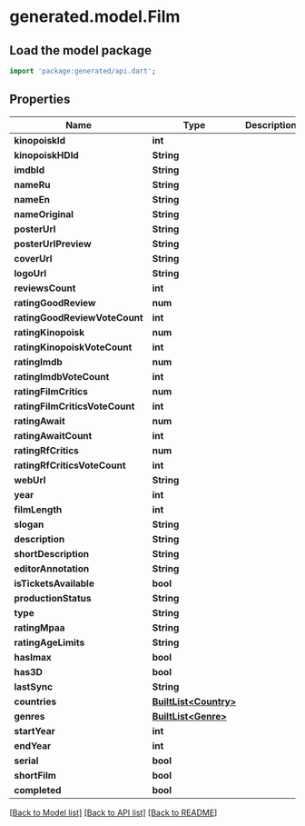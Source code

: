 # generated.model.Film

## Load the model package
```dart
import 'package:generated/api.dart';
```

## Properties
Name | Type | Description | Notes
------------ | ------------- | ------------- | -------------
**kinopoiskId** | **int** |  | 
**kinopoiskHDId** | **String** |  | 
**imdbId** | **String** |  | 
**nameRu** | **String** |  | 
**nameEn** | **String** |  | 
**nameOriginal** | **String** |  | 
**posterUrl** | **String** |  | 
**posterUrlPreview** | **String** |  | 
**coverUrl** | **String** |  | 
**logoUrl** | **String** |  | 
**reviewsCount** | **int** |  | 
**ratingGoodReview** | **num** |  | 
**ratingGoodReviewVoteCount** | **int** |  | 
**ratingKinopoisk** | **num** |  | 
**ratingKinopoiskVoteCount** | **int** |  | 
**ratingImdb** | **num** |  | 
**ratingImdbVoteCount** | **int** |  | 
**ratingFilmCritics** | **num** |  | 
**ratingFilmCriticsVoteCount** | **int** |  | 
**ratingAwait** | **num** |  | 
**ratingAwaitCount** | **int** |  | 
**ratingRfCritics** | **num** |  | 
**ratingRfCriticsVoteCount** | **int** |  | 
**webUrl** | **String** |  | 
**year** | **int** |  | 
**filmLength** | **int** |  | 
**slogan** | **String** |  | 
**description** | **String** |  | 
**shortDescription** | **String** |  | 
**editorAnnotation** | **String** |  | 
**isTicketsAvailable** | **bool** |  | 
**productionStatus** | **String** |  | 
**type** | **String** |  | 
**ratingMpaa** | **String** |  | 
**ratingAgeLimits** | **String** |  | 
**hasImax** | **bool** |  | 
**has3D** | **bool** |  | 
**lastSync** | **String** |  | 
**countries** | [**BuiltList&lt;Country&gt;**](Country.md) |  | 
**genres** | [**BuiltList&lt;Genre&gt;**](Genre.md) |  | 
**startYear** | **int** |  | 
**endYear** | **int** |  | 
**serial** | **bool** |  | [optional] 
**shortFilm** | **bool** |  | [optional] 
**completed** | **bool** |  | [optional] 

[[Back to Model list]](../README.md#documentation-for-models) [[Back to API list]](../README.md#documentation-for-api-endpoints) [[Back to README]](../README.md)


